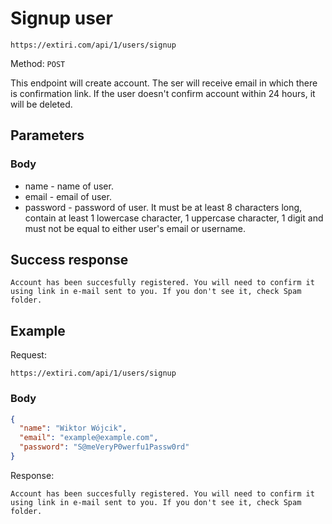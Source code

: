 # Signup user

```https://extiri.com/api/1/users/signup```

Method: `POST`

This endpoint will create account. The ser will receive email in which there is confirmation link. If the user doesn't confirm account within 24 hours, it will be deleted.

## Parameters
### Body
- name - name of user.
- email - email of user.
- password - password of user. It must be at least 8 characters long, contain at least 1 lowercase character, 1 uppercase character, 1 digit and must not be equal to either user's email or username.

## Success response

```
Account has been succesfully registered. You will need to confirm it using link in e-mail sent to you. If you don't see it, check Spam folder.
```

## Example

Request:

```https://extiri.com/api/1/users/signup```

### Body

```json
{
  "name": "Wiktor Wójcik",
  "email": "example@example.com",
  "password": "S@meVeryP0werfu1Passw0rd"
}
```

Response:

```
Account has been succesfully registered. You will need to confirm it using link in e-mail sent to you. If you don't see it, check Spam folder.
```